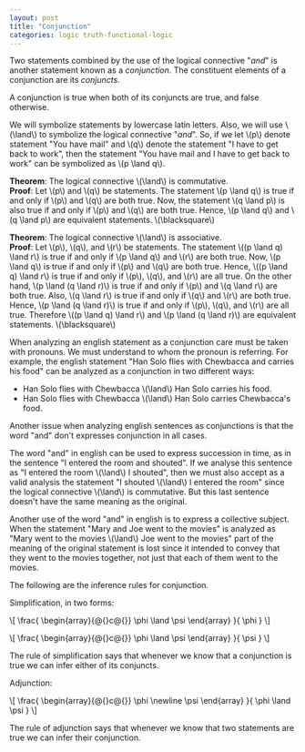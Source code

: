 ```yaml
---
layout: post
title: "Conjunction"
categories: logic truth-functional-logic
---
```

Two statements combined by the use of the logical connective "_and_" is another
statement known as a _conjunction_. The constituent elements of a conjunction
are its _conjuncts_.

A conjunction is true when both of its conjuncts are true, and false otherwise.

We will symbolize statements by lowercase latin letters. Also, we will use
\\(\land\\) to symbolize the logical connective "_and_". So, if we let \\(p\\)
denote statement "You have mail" and \\(q\\) denote the statement "I have
to get back to work", then the statement "You have mail and I have to get back
to work" can be symbolized as \\(p \land q\\).

**Theorem**: The logical connective \\(\land\\) is commutative.  
**Proof**: Let \\(p\\) and \\(q\\) be statements. The statement \\(p \land q\\) is true
if and only if \\(p\\) and \\(q\\) are both true. Now, the statement
\\(q \land p\\) is also true if and only if \\(p\\) and \\(q\\) are both true.
Hence, \\(p \land q\\) and \\(q \land p\\) are equivalent statements. \\(\blacksquare\\)

**Theorem**: The logical connective \\(\land\\) is associative.  
**Proof**: Let \\(p\\), \\(q\\), and \\(r\\) be statements. The statement
\\((p \land q) \land r\\) is true if and only if \\(p \land q\\) and \\(r\\) are both
true. Now, \\(p \land q\\) is true if and only if \\(p\\) and \\(q\\) are both true. Hence,
\\((p \land q) \land r\\) is true if and only if \\(p\\), \\(q\\), and \\(r\\) are all
true. On the other hand, \\(p \land (q \land r)\\) is true if and only if \\(p\\) and
\\(q \land r\\) are both true. Also, \\(q \land r\\) is true if and only if \\(q\\) and
\\(r\\) are both true. Hence, \\(p \land (q \land r)\\) is true if and only if
\\(p\\), \\(q\\), and \\(r\\) are all true. Therefore \\((p \land q) \land r\\) and
\\(p \land (q \land r)\\) are equivalent statements. \\(\blacksquare\\)

When analyzing an english statement as a conjunction care must be taken with pronouns. We
must understand to whom the pronoun is referring. For example, the english statement
"Han Solo flies with Chewbacca and carries his food" can be analyzed as a conjunction in
two different ways:

- Han Solo flies with Chewbacca \\(\land\\) Han Solo carries his food.
- Han Solo flies with Chewbacca \\(\land\\) Han Solo carries Chewbacca's food.

Another issue when analyzing english sentences as conjunctions is that the word "and" don't
expresses conjunction in all cases.

The word "and" in english can be used to express succession in time,
as in the sentence "I entered the room and shouted". If we analyse this sentence as
"I entered the room \\(\land\\) I shouted", then we must also accept as a valid analysis
the statement "I shouted \\(\land\\) I entered the room" since the logical connective
\\(\land\\) is commutative. But this last sentence doesn't have the same meaning as the
original.

Another use of the word "and" in english is to express a collective subject. When the
statement "Mary and Joe went to the movies" is analyzed as
"Mary went to the movies \\(\land\\) Joe went to the movies" part of the meaning of the
original statement is lost since it intended to convey that they went to the movies
together, not just that each of them went to the movies.

The following are the inference rules for conjunction.

Simplification, in two forms:

\\[
  \frac{
    \begin{array}{@{}c@{}}
      \phi \land \psi
    \end{array}
   }{
    \phi
   }
\\]

\\[
  \frac{
    \begin{array}{@{}c@{}}
      \phi \land \psi
    \end{array}
   }{
    \psi
   }
\\]

The rule of simplification says that whenever we know that a conjunction is
true we can infer either of its conjuncts.

Adjunction:

\\[
  \frac{
    \begin{array}{@{}c@{}}
      \phi \newline
      \psi
    \end{array}
   }{
    \phi \land \psi
   }
\\]

The rule of adjunction says that whenever we know that two statements are
true we can infer their conjunction.
